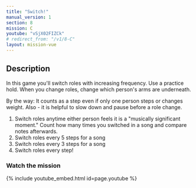 ```yaml
---
title: "Switch!"
manual_version: 1
section: 8
mission: C
youtube: "vSjX02FIZCk"
# redirect_from: "/v1/8-C"
layout: mission-vue
---
```


## Description

In this game you'll switch roles with increasing frequency. Use a practice hold. When you change roles, change which person's arms are underneath. 

By the way: It counts as a step even if only one person steps or changes weight. Also - it is helpful to slow down and pause before a role change. 

1. Switch roles anytime either person feels it is a "musically significant moment." Count how many times you switched in a song and compare notes afterwards. 
2. Switch roles every 5 steps for a song
3. Switch roles every 3 steps for a song
4. Switch roles every step! 

### Watch the mission

{% include youtube_embed.html id=page.youtube %}
